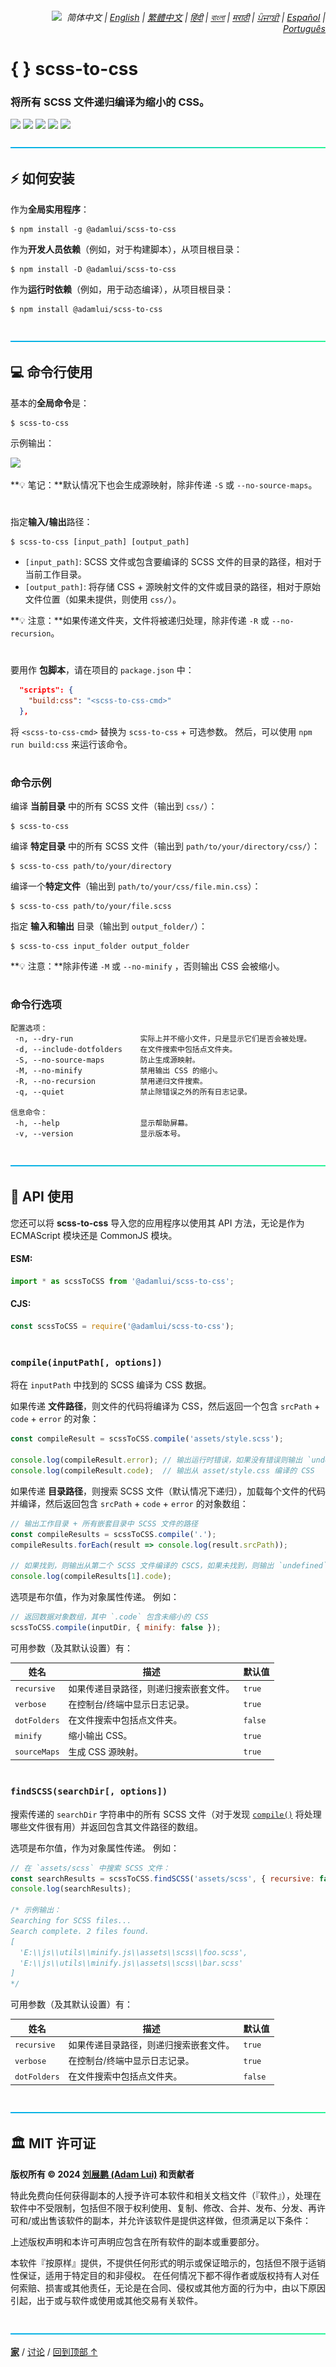 <div align="right">
    <h6>
        <picture>
            <source type="image/svg+xml" media="(prefers-color-scheme: dark)" srcset="https://raw.githubusercontent.com/adamlui/js-utils/main/docs/images/earth-icon/white/icon32.svg">
            <img height=14 src="https://raw.githubusercontent.com/adamlui/js-utils/main/docs/images/earth-icon/black/icon32.svg">
        </picture>
        &nbsp;简体中文 |
        <a href="../..#readme">English</a> |
        <a href="../zh-tw#readme">繁體中文</a> |
        <a href="../hi#readme">हिंदी</a> |
        <a href="../bn#readme">বাংলা</a> |
        <a href="../mr#readme">मराठी</a> |
        <a href="../pa#readme">ਪੰਜਾਬੀ</a> |
        <a href="../es#readme">Español</a> |
        <a href="../pt#readme">Português</a>
    </h6>
</div>

# { } scss-to-css

### 将所有 SCSS 文件递归编译为缩小的 CSS。

<a href="https://www.npmjs.com/package/@adamlui/scss-to-css"><img height=31 src="https://img.shields.io/npm/dt/%40adamlui%2Fscss-to-css?label=%E4%B8%8B%E8%BD%BD&logo=npm&color=af68ff&logoColor=white&labelColor=464646&style=for-the-badge"></a>
<a href="#%EF%B8%8F-mit-%E8%AE%B8%E5%8F%AF%E8%AF%81"><img height=31 src="https://img.shields.io/badge/许可证-MIT-orange.svg?logo=internetarchive&logoColor=white&labelColor=464646&style=for-the-badge"></a>
<a href="https://github.com/adamlui/js-utils/releases/tag/scss-to-css-1.7.1"><img height=31 src="https://img.shields.io/badge/最新版本-1.7.1-44cc11.svg?logo=icinga&logoColor=white&labelColor=464646&style=for-the-badge"></a>
<a href="https://www.npmjs.com/package/@adamlui/scss-to-css?activeTab=code"><img height=31 src="https://img.shields.io/npm/unpacked-size/%40adamlui%2Fscss-to-css?label=%E6%8B%86%E5%B0%81%E5%B0%BA%E5%AF%B8&style=for-the-badge&logo=ebox&logoColor=white&color=blue&labelColor=464646"></a>
<a href="https://sonarcloud.io/component_measures?metric=new_vulnerabilities&id=adamlui_js-utils:scss-to-css/scss-to-css.js"><img height=31 src="https://img.shields.io/badge/dynamic/json?url=https%3A%2F%2Fsonarcloud.io%2Fapi%2Fmeasures%2Fcomponent%3Fcomponent%3Dadamlui_js-utils%3Ascss-to-css%2Fscss-to-css.js%26metricKeys%3Dvulnerabilities&query=%24.component.measures.0.value&style=for-the-badge&logo=sonarcloud&logoColor=white&labelColor=464646&label=%E6%BC%8F%E6%B4%9E&color=gold"></a>

<img height=6px width="100%" src="https://github.com/adamlui/js-utils/blob/main/docs/images/aqua-separator.png">

## ⚡ 如何安装

作为**全局实用程序**：

```
$ npm install -g @adamlui/scss-to-css
```

作为**开发人员依赖**（例如，对于构建脚本），从项目根目录：

```
$ npm install -D @adamlui/scss-to-css
```

作为**运行时依赖**（例如，用于动态编译），从项目根目录：

```
$ npm install @adamlui/scss-to-css
```

<br>

<img height=6px width="100%" src="https://raw.githubusercontent.com/adamlui/js-utils/main/docs/images/aqua-separator.png">

## 💻 命令行使用

基本的**全局命令**是：

```
$ scss-to-css
```

示例输出：

<img src="https://github.com/adamlui/js-utils/blob/main/scss-to-css/media/images/sample-output.png">

**💡 笔记：**默认情况下也会生成源映射，除非传递 `-S` 或 `--no-source-maps`。

#

指定**输入/输出**路径：
   
```
$ scss-to-css [input_path] [output_path]
```

- `[input_path]`: SCSS 文件或包含要编译的 SCSS 文件的目录的路径，相对于当前工作目录。
- `[output_path]`: 将存储 CSS + 源映射文件的文件或目录的路径，相对于原始文件位置（如果未提供，则使用 `css/`）。

**💡 注意：**如果传递文件夹，文件将被递归处理，除非传递 `-R` 或 `--no-recursion`。

#

要用作 **包脚本**，请在项目的 `package.json` 中：

```json
  "scripts": {
    "build:css": "<scss-to-css-cmd>"
  },
```

将 `<scss-to-css-cmd>` 替换为 `scss-to-css` + 可选参数。 然后，可以使用 `npm run build:css` 来运行该命令。

#

### 命令示例

编译 **当前目录** 中的所有 SCSS 文件（输出到 `css/`）：

```
$ scss-to-css
```

编译 **特定目录** 中的所有 SCSS 文件（输出到 `path/to/your/directory/css/`）：

```
$ scss-to-css path/to/your/directory
```

编译一个**特定文件**（输出到 `path/to/your/css/file.min.css`）：

```
$ scss-to-css path/to/your/file.scss
```

指定 **输入和输出** 目录（输出到 `output_folder/`）：

```
$ scss-to-css input_folder output_folder
```

**💡 注意：**除非传递 `-M` 或 `--no-minify` ，否则输出 CSS 会被缩小。

#

### 命令行选项

```
配置选项：
 -n, --dry-run               实际上并不缩小文件，只是显示它们是否会被处理。
 -d, --include-dotfolders    在文件搜索中包括点文件夹。
 -S, --no-source-maps        防止生成源映射。
 -M, --no-minify             禁用输出 CSS 的缩小。
 -R, --no-recursion          禁用递归文件搜索。
 -q, --quiet                 禁止除错误之外的所有日志记录。

信息命令：
 -h, --help                  显示帮助屏幕。
 -v, --version               显示版本号。
```

<br>

<img height=6px width="100%" src="https://raw.githubusercontent.com/adamlui/js-utils/main/docs/images/aqua-separator.png">

## 🔌 API 使用

您还可以将 **scss-to-css** 导入您的应用程序以使用其 API 方法，无论是作为 ECMAScript 模块还是 CommonJS 模块。

#### ESM:

```js
import * as scssToCSS from '@adamlui/scss-to-css';
```

#### CJS:

```js
const scssToCSS = require('@adamlui/scss-to-css');
```

#

### `compile(inputPath[, options])`

将在 `inputPath` 中找到的 SCSS 编译为 CSS 数据。

如果传递 **文件路径**，则文件的代码将编译为 CSS，然后返回一个包含 `srcPath` + `code` + `error` 的对象：

```js
const compileResult = scssToCSS.compile('assets/style.scss');

console.log(compileResult.error); // 输出运行时错误，如果没有错误则输出 `undefined`
console.log(compileResult.code);  // 输出从 asset/style.css 编译的 CSS
```

如果传递 **目录路径**，则搜索 SCSS 文件（默认情况下递归），加载每个文件的代码并编译，然后返回包含 `srcPath` + `code` + `error` 的对象数组：

```js
// 输出工作目录 + 所有嵌套目录中 SCSS 文件的路径
const compileResults = scssToCSS.compile('.');
compileResults.forEach(result => console.log(result.srcPath));

// 如果找到，则输出从第二个 SCSS 文件编译的 CSCS，如果未找到，则输出 `undefined`
console.log(compileResults[1].code);
```

选项是布尔值，作为对象属性传递。 例如：

```js
// 返回数据对象数组，其中 `.code` 包含未缩小的 CSS
scssToCSS.compile(inputDir, { minify: false });
```

可用参数（及其默认设置）有：

姓名         | 描述                                | 默认值
-------------|------------------------------------|---------
`recursive`  | 如果传递目录路径，则递归搜索嵌套文件。 | `true`
`verbose`    | 在控制台/终端中显示日志记录。         | `true`
`dotFolders` | 在文件搜索中包括点文件夹。            | `false`
`minify`     | 缩小输出 CSS。                       | `true`
`sourceMaps` | 生成 CSS 源映射。                    | `true`

#

### `findSCSS(searchDir[, options])`

搜索传递的 `searchDir` 字符串中的所有 SCSS 文件（对于发现 [`compile()`](#compileinputpath-options) 将处理哪些文件很有用）并返回包含其文件路径的数组。

选项是布尔值，作为对象属性传递。 例如：

```js
// 在 `assets/scss` 中搜索 SCSS 文件：
const searchResults = scssToCSS.findSCSS('assets/scss', { recursive: false });
console.log(searchResults);

/* 示例输出：
Searching for SCSS files...
Search complete. 2 files found.
[
  'E:\\js\\utils\\minify.js\\assets\\scss\\foo.scss',
  'E:\\js\\utils\\minify.js\\assets\\scss\\bar.scss'
]
*/
```

可用参数（及其默认设置）有：

姓名         | 描述                                | 默认值
-------------|------------------------------------|---------
`recursive`  | 如果传递目录路径，则递归搜索嵌套文件。 | `true`
`verbose`    | 在控制台/终端中显示日志记录。         | `true`
`dotFolders` | 在文件搜索中包括点文件夹。            | `false`

<br>

<img height=6px width="100%" src="https://raw.githubusercontent.com/adamlui/js-utils/main/docs/images/aqua-separator.png">

## 🏛️ MIT 许可证

**版权所有 © 2024 [刘展鹏 (Adam Lui)](https://github.com/adamlui) 和贡献者**

特此免费向任何获得副本的人授予许可本软件和相关文档文件（『软件』），处理在软件中不受限制，包括但不限于权利使用、复制、修改、合并、发布、分发、再许可和/或出售该软件的副本，并允许该软件是提供这样做，但须满足以下条件：

上述版权声明和本许可声明应包含在所有软件的副本或重要部分。

本软件『按原样』提供，不提供任何形式的明示或保证暗示的，包括但不限于适销性保证，适用于特定目的和非侵权。 在任何情况下都不得作者或版权持有人对任何索赔、损害或其他责任，无论是在合同、侵权或其他方面的行为中，由以下原因引起，出于或与软件或使用或其他交易有关软件。

<br>

<img height=6px width="100%" src="https://raw.githubusercontent.com/adamlui/js-utils/main/docs/images/aqua-separator.png">

<a href="https://github.com/adamlui/js-utils">**家**</a> /
<a href="https://github.com/adamlui/js-utils/discussions">讨论</a> /
<a href="#--scss-to-css">回到顶部 ↑</a>
